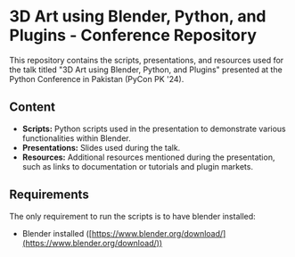 # 3D Art using Blender, Python, and Plugins - Conference Repository

This repository contains the scripts, presentations, and resources used for the talk titled "3D Art using Blender, Python, and Plugins" presented at the Python Conference in Pakistan (PyCon PK '24).

## Content

* **Scripts:** Python scripts used in the presentation to demonstrate various functionalities within Blender. 
* **Presentations:** Slides used during the talk.
* **Resources:** Additional resources mentioned during the presentation, such as links to documentation or tutorials and plugin markets.

## Requirements

The only requirement to run the scripts is to have blender installed:
* Blender installed ([https://www.blender.org/download/](https://www.blender.org/download/))

